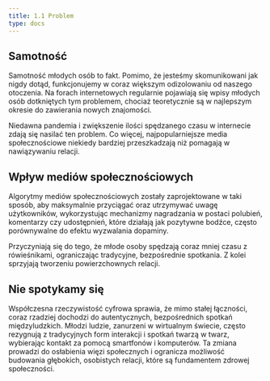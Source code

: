```yaml
---
title: 1.1 Problem
type: docs
---
```

## Samotność 
Samotność młodych osób to fakt. Pomimo, że jesteśmy skomunikowani jak
nigdy dotąd, funkcjonujemy w coraz większym odizolowaniu od naszego
otoczenia. Na forach internetowych regularnie pojawiają się wpisy młodych
osób dotkniętych tym problemem, chociaż teoretycznie są w najlepszym okresie
do zawierania nowych znajomości.

Niedawna pandemia i zwiększenie ilości spędzanego czasu w internecie zdają się nasilać ten problem. Co więcej, najpopularniejsze media społecznościowe niekiedy bardziej przeszkadzają niż pomagają w nawiązywaniu relacji.
## Wpływ mediów społecznościowych
Algorytmy mediów społecznościowych zostały zaprojektowane w taki sposób, aby maksymalnie przyciągać oraz utrzymywać uwagę użytkowników, wykorzystując mechanizmy nagradzania w postaci polubień, komentarzy czy udostępnień, które działają jak pozytywne bodźce, często porównywalne do efektu wyzwalania dopaminy.

Przyczyniają się do tego, że młode osoby spędzają coraz mniej czasu z rówieśnikami, ograniczając tradycyjne, bezpośrednie spotkania. Z kolei sprzyjają tworzeniu powierzchownych relacji. 
## Nie spotykamy się
Współczesna rzeczywistość cyfrowa sprawia, że mimo stałej łączności, coraz rzadziej dochodzi do autentycznych, bezpośrednich spotkań międzyludzkich. Młodzi ludzie, zanurzeni w wirtualnym świecie, często rezygnują z tradycyjnych form interakcji i spotkań twarzą w twarz, wybierając kontakt za pomocą smartfonów i komputerów. Ta zmiana prowadzi do osłabienia więzi społecznych i ogranicza możliwość budowania głębokich, osobistych relacji, które są fundamentem zdrowej społeczności.